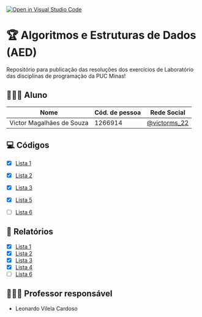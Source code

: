 [![Open in Visual Studio Code](https://classroom.github.com/assets/open-in-vscode-c66648af7eb3fe8bc4f294546bfd86ef473780cde1dea487d3c4ff354943c9ae.svg)](https://classroom.github.com/online_ide?assignment_repo_id=8266398&assignment_repo_type=AssignmentRepo)
# 🏆 Algoritmos e Estruturas de Dados (AED)
Repositório para publicação das resoluções dos exercícios de Laboratório das disciplinas de programação da PUC Minas!

## 👨🏼‍🎓 Aluno

|Nome|Cód. de pessoa|Rede Social|
|----|--------------|-----------|
|Victor Magalhães de Souza|1266914|[@victorms_22](https://www.instagram.com/victorms_22/?hl=en)|

## 💻 Códigos
- [x] [Lista 1](https://github.com/AED-PCO/lab-aed-pco-2022-2-VictorVM7/tree/main/codigo/Lista1)
- [x] [Lista 2](https://github.com/AED-PCO/lab-aed-pco-2022-2-VictorVM7/tree/main/codigo/Lista2)
- [x] [Lista 3](https://github.com/AED-PCO/lab-aed-pco-2022-2-VictorVM7/tree/main/codigo/Lista3)
- [x] [Lista 5](https://github.com/AED-PCO/lab-aed-pco-2022-2-VictorVM7/tree/main/codigo/Lista5.1.md)
- [ ] [Lista 6](https://github.com/AED-PCO/lab-aed-pco-2022-2-VictorVM7/tree/main/codigo/Lista5)


## 📜 Relatórios
- [x] [Lista 1](https://github.com/AED-PCO/lab-aed-pco-2022-2-VictorVM7/blob/main/relatorio/Lista1.md)
- [x] [Lista 2](https://github.com/AED-PCO/lab-aed-pco-2022-2-VictorVM7/blob/main/relatorio/Lista2.md)
- [x] [Lista 3](https://github.com/AED-PCO/lab-aed-pco-2022-2-VictorVM7/blob/main/relatorio/Lista3.md)
- [x] [Lista 4](https://github.com/AED-PCO/lab-aed-pco-2022-2-VictorVM7/blob/main/relatorio/Lista4.md)
- [ ] [Lista 6](https://github.com/AED-PCO/lab-aed-pco-2022-2-VictorVM7/blob/main/relatorio/Lista5.md)

## 🧑🏽‍🏫 Professor responsável

* Leonardo Vilela Cardoso
